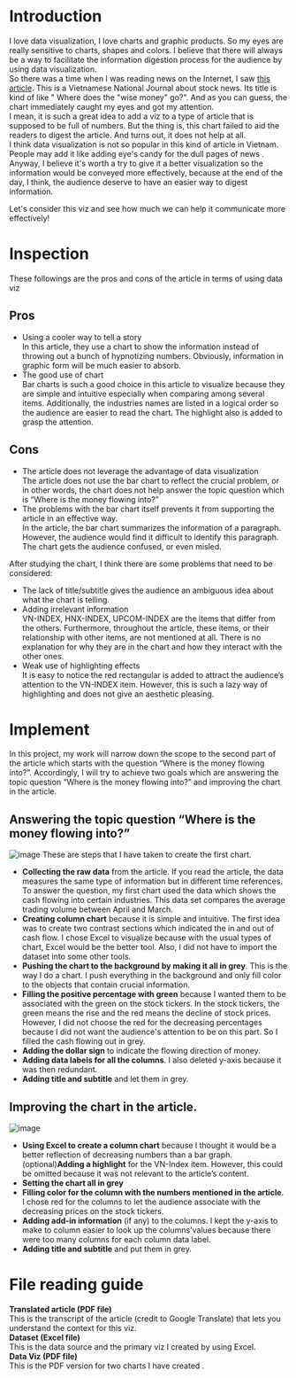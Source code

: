 # Introduction
I love data visualization, I love charts and graphic products. So my eyes are really sensitive to charts, shapes and colors. I believe that there will always be a way to facilitate the information digestion process for the audience by using data visualization.<br />
So there was a time when I was reading news on the Internet, I saw [this article](https://laodong.vn/tien-te-dau-tu/chung-khoan-tien-khon-dang-chay-vao-co-phieu-nao-1041204.ldo). This is a Vietnamese National Journal about stock news. Its title is kind of like " Where does the "wise money" go?". And as you can guess, the chart immediately caught my eyes and got my attention. <br />
I mean, it is such a great idea to add a viz to a type of article that is supposed to be full of numbers. But the thing is, this chart failed to aid the readers to digest the article. And turns out, it does not help at all.<br />
I think data visualization is not so popular in this kind of article in Vietnam. People may add it like adding eye's candy for the dull pages of news . Anyway, I believe it's worth a try to give it a better visualization so the information would be conveyed more effectively, because at the end of the day, I think, the audience deserve to have an easier way to digest information. <br />
 
Let's consider this viz and see how much we can help it communicate more effectively!

# Inspection
These followings are the pros and cons of the article in terms of using data viz
## Pros
* Using a cooler way to tell a story<br />
In this article, they use a chart to show the information instead of throwing out a bunch of hypnotizing numbers. Obviously, information in graphic form will be much easier to absorb.
* The good use of chart<br />
Bar charts is such a good choice in this article to visualize because they are simple and intuitive especially when comparing among several items. Additionally, the industries names are listed in a logical order so the audience are easier to read the chart. The highlight also is added to grasp the attention.
## Cons
* The article does not leverage the advantage of data visualization<br />
The article does not use the bar chart to reflect the crucial problem, or in other words, the chart does not help answer the topic question which is “Where is the money flowing into?”
* The problems with the bar chart itself prevents it from supporting the article in an effective way. <br />
In the article, the bar chart summarizes the information of a paragraph. However, the audience would find it difficult to identify this paragraph. The chart gets the audience confused, or even misled.

After studying the chart, I think there are some problems that need to be considered:
  * The lack of title/subtitle gives the audience an ambiguous idea about what the chart is telling.  
  * Adding irrelevant information <br />
VN-INDEX, HNX-INDEX, UPCOM-INDEX are the items that differ from the others. Furthermore, throughout the article, these items, or their relationship with other items, are not mentioned at all. There is no explanation for why they are in the chart and how they interact with the other ones.
  * Weak use of highlighting effects <br />
It is easy to notice the red rectangular is added to attract the audience’s attention to the VN-INDEX item. However, this is such a lazy way of highlighting and does not give an aesthetic pleasing.  

# Implement 
In this project, my work will narrow down the scope to the second part of the article which starts with the question “Where is the money flowing into?”. Accordingly, I will try to achieve two goals which are answering the topic question “Where is the money flowing into?” and improving the chart in the article. 

## Answering the topic question “Where is the money flowing into?”

![image](https://user-images.githubusercontent.com/106227875/173179645-480de6f5-9b66-4369-adf3-990ac1850b8f.png)
These are steps that I have taken to create the first chart. <br />
  * **Collecting the raw data** from the article. If you read the article, the data measures the same type of information but in different time references. To answer the  question, my first chart used the data which shows the cash flowing into certain industries. This data set compares the average trading volume between April and   March. <br />
  * **Creating column chart** because it is simple and intuitive. The first idea was to create two contrast sections which indicated the in and out of cash flow.  I chose Excel to visualize because with the usual types of chart, Excel would be the better tool. Also, I did not have to import the dataset into some other tools.<br />
  * **Pushing the chart to the background by making it all in grey**. This is the way I do a chart. I push everything in the background and only fill color to the objects that contain crucial information.<br />
  * **Filling the positive percentage with green** because I wanted them to be associated with the green on the stock tickers. In the stock tickers, the green means the rise and the red means the decline of stock prices. However, I did not choose the red for the decreasing percentages because I did not want the audience's attention to be on this part. So I filled the cash flowing out in grey. <br />
  * **Adding the dollar sign** to indicate the flowing direction of money. <br />
  * **Adding data labels for all the columns**. I also deleted y-axis because it was then redundant.<br />
  * **Adding title and subtitle** and let them in grey.<br />
## Improving the chart in the article.<br />
![image](https://user-images.githubusercontent.com/106227875/173179713-771a7fbd-c0a7-4c74-a156-7a36f7dd4b16.png)
  * **Using Excel to create a column chart** because I thought it would be a better reflection of decreasing numbers than a bar graph.   <br />
  (optional)**Adding a highlight** for the VN-Index item.  However, this could be omitted because it was not relevant to the article’s content. 
  * **Setting the chart all in grey** <br />
  * **Filling color for the column with the numbers mentioned in the article**. I chose red for the columns to let the audience associate with the decreasing prices on the stock tickers.<br />
  * **Adding add-in information** (if any) to the columns. I kept the y-axis to make to column easier to look up the columns'values because there were too many columns for each column data label. <br />
  * **Adding title and subtitle** and put them in grey.

# File reading guide
**Translated article (PDF file)** <br />
This is the transcript of the article (credit to Google Translate) that lets you understand the context for this viz.<br />
**Dataset (Excel file)** <br />
This is the data source and the primary viz I created by using Excel.<br />
**Data Viz (PDF file)** <br />
This is the PDF version for two charts I have created .
